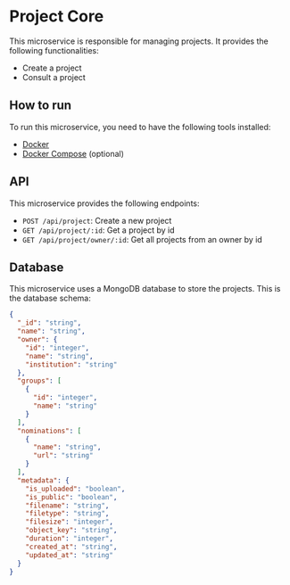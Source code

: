 # Project Core
This microservice is responsible for managing projects. It provides the following functionalities:
- Create a project
- Consult a project

## How to run
To run this microservice, you need to have the following tools installed:
- [Docker](https://www.docker.com/)
- [Docker Compose](https://docs.docker.com/compose/) (optional)

## API
This microservice provides the following endpoints:
- `POST /api/project`: Create a new project
- `GET /api/project/:id`: Get a project by id
- `GET /api/project/owner/:id`: Get all projects from an owner by id

## Database
This microservice uses a MongoDB database to store the projects. This is the database schema:
```json
{
  "_id": "string",
  "name": "string",
  "owner": {
    "id": "integer",
    "name": "string",
    "institution": "string"
  },
  "groups": [
    {
      "id": "integer",
      "name": "string"
    }
  ],
  "nominations": [
    {
      "name": "string",
      "url": "string"
    }
  ],
  "metadata": {
    "is_uploaded": "boolean",
    "is_public": "boolean",
    "filename": "string",
    "filetype": "string",
    "filesize": "integer",
    "object_key": "string",
    "duration": "integer",
    "created_at": "string",
    "updated_at": "string"
  }
}
```
